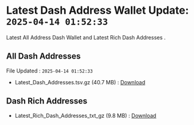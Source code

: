 # Latest Dash Address Wallet Update: `2025-04-14 01:52:33`

Latest All Address Dash Wallet and Latest Rich Dash Addresses .

## All Dash Addresses

File Updated : `2025-04-14 01:52:33`

- Latest_Dash_Addresses.tsv.gz (40.7 MB) : [Download](https://github.com/Pymmdrza/Rich-Address-Wallet/releases/tag/Dash)

## Dash Rich Addresses

- Latest_Rich_Dash_Addresses_txt_gz (9.8 MB) : [Download](https://github.com/Pymmdrza/Rich-Address-Wallet/releases/tag/Dash)
